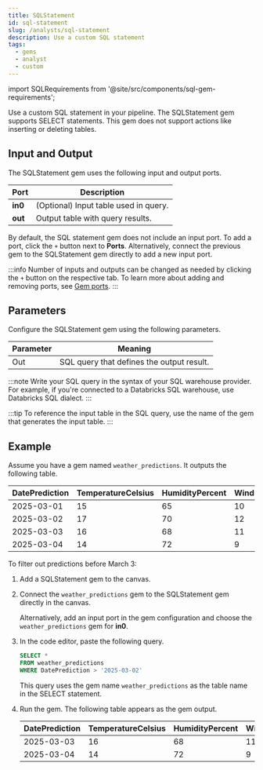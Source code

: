 ```yaml
---
title: SQLStatement
id: sql-statement
slug: /analysts/sql-statement
description: Use a custom SQL statement
tags:
  - gems
  - analyst
  - custom
---
```


import SQLRequirements from '@site/src/components/sql-gem-requirements';

<SQLRequirements
  execution_engine="SQL Warehouse"
  sql_package_name=""
  sql_package_version=""
/>

Use a custom SQL statement in your pipeline. The SQLStatement gem supports SELECT statements. This gem does not support actions like inserting or deleting tables.

## Input and Output

The SQLStatement gem uses the following input and output ports.

| Port    | Description                           |
| ------- | ------------------------------------- |
| **in0** | (Optional) Input table used in query. |
| **out** | Output table with query results.      |

By default, the SQL statement gem does not include an input port. To add a port, click the `+` button next to **Ports**. Alternatively, connect the previous gem to the SQLStatement gem directly to add a new input port.

:::info
Number of inputs and outputs can be changed as needed by clicking the `+` button on the respective tab.
To learn more about adding and removing ports, see [Gem ports](/analysts/gems#gem-ports).
:::

## Parameters

Configure the SQLStatement gem using the following parameters.

| Parameter | Meaning                                   |
| --------- | ----------------------------------------- |
| Out       | SQL query that defines the output result. |

:::note
Write your SQL query in the syntax of your SQL warehouse provider. For example, if you're connected to a Databricks SQL warehouse, use Databricks SQL dialect.
:::

:::tip
To reference the input table in the SQL query, use the name of the gem that generates the input table.
:::

## Example

Assume you have a gem named `weather_predictions`. It outputs the following table.

<div class="table-example">

| DatePrediction | TemperatureCelsius | HumidityPercent | WindSpeed | Condition |
| -------------- | ------------------ | --------------- | --------- | --------- |
| 2025-03-01     | 15                 | 65              | 10        | Sunny     |
| 2025-03-02     | 17                 | 70              | 12        | Cloudy    |
| 2025-03-03     | 16                 | 68              | 11        | Rainy     |
| 2025-03-04     | 14                 | 72              | 9         | Sunny     |

</div>

To filter out predictions before March 3:

1. Add a SQLStatement gem to the canvas.

1. Connect the `weather_predictions` gem to the SQLStatement gem directly in the canvas.

   Alternatively, add an input port in the gem configuration and choose the `weather_predictions` gem for **in0**.

1. In the code editor, paste the following query.

   ```sql
   SELECT *
   FROM weather_predictions
   WHERE DatePrediction > '2025-03-02'
   ```

   This query uses the gem name `weather_predictions` as the table name in the SELECT statement.

1. Run the gem. The following table appears as the gem output.

   <div class="table-example">

   | DatePrediction | TemperatureCelsius | HumidityPercent | WindSpeed | Condition |
   | -------------- | ------------------ | --------------- | --------- | --------- |
   | 2025-03-03     | 16                 | 68              | 11        | Rainy     |
   | 2025-03-04     | 14                 | 72              | 9         | Sunny     |

   </div>
